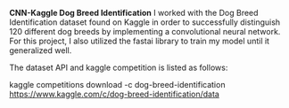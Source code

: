 **CNN-Kaggle Dog Breed Identification**
I worked with the Dog Breed Identification dataset found on Kaggle in order to successfully distinguish 120 different dog breeds by implementing a convolutional neural network. For this project, I also utilized the fastai library to train my model until it generalized well. 

The dataset API and kaggle competition is listed as follows:

kaggle competitions download -c dog-breed-identification
https://www.kaggle.com/c/dog-breed-identification/data
